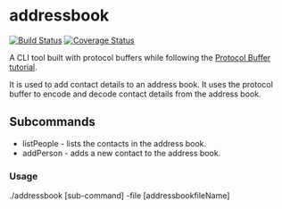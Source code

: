 # addressbook

[![Build Status](https://travis-ci.com/dikaeinstein/addressbook.svg?branch=master)](https://travis-ci.com/dikaeinstein/addressbook)
[![Coverage Status](https://coveralls.io/repos/github/dikaeinstein/addressbook/badge.svg?branch=master)](https://coveralls.io/github/dikaeinstein/addressbook?branch=master)

A CLI tool built with protocol buffers while following the [Protocol Buffer tutorial](https://developers.google.com/protocol-buffers/docs/gotutorial).

It is used to add contact details to an address book. It uses the protocol buffer to encode and decode contact details from the address book.

## Subcommands

* listPeople - lists the contacts in the address book.
* addPerson - adds a new contact to the address book.

### Usage

./addressbook [sub-command] -file [addressbookfileName]
